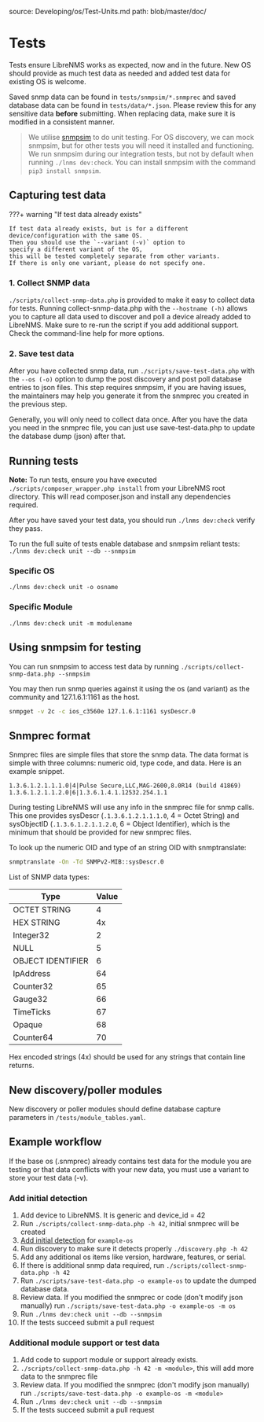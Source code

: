 source: Developing/os/Test-Units.md
path: blob/master/doc/

# Tests

Tests ensure LibreNMS works as expected, now and in the future.  New
OS should provide as much test data as needed and added test data for
existing OS is welcome.

Saved snmp data can be found in `tests/snmpsim/*.snmprec` and saved
database data can be found in `tests/data/*.json`. Please review this
for any sensitive data **before** submitting.  When replacing data,
make sure it is modified in a consistent manner.

> We utilise [snmpsim](http://snmpsim.sourceforge.net/) to do unit
> testing. For OS discovery, we can mock snmpsim, but for other tests
> you will need it installed and functioning.  We run snmpsim during
> our integration tests, but not by default when running
> `./lnms dev:check`.  You can install snmpsim with the
> command `pip3 install snmpsim`.

## Capturing test data

???+ warning "If test data already exists"

    If test data already exists, but is for a different device/configuration with the same OS.  
    Then you should use the `--variant (-v)` option to
    specify a different variant of the OS,  
    this will be tested completely separate from other variants.  
    If there is only one variant, please do not specify one.

### 1. Collect SNMP data

`./scripts/collect-snmp-data.php` is provided to make it easy to
collect data for tests.  Running collect-snmp-data.php with the
`--hostname (-h)` allows you to capture all data used to discover and
poll a device already added to LibreNMS.  Make sure to re-run the
script if you add additional support. Check the command-line help for
more options.


### 2. Save test data

After you have collected snmp data, run `./scripts/save-test-data.php`
with the `--os (-o)` option to dump the post discovery and post poll
database entries to json files. This step requires snmpsim, if you are
having issues, the maintainers may help you generate it from the
snmprec you created in the previous step.

Generally, you will only need to collect data once.
After you have the data you need in the snmprec file, you can just use save-test-data.php to update the database dump (json) after that.


## Running tests

**Note:** To run tests, ensure you have executed
`./scripts/composer_wrapper.php install` from your LibreNMS root
directory. This will read composer.json and install any dependencies required.

After you have saved your test data, you should run
`./lnms dev:check` verify they pass.

To run the full suite of tests enable database and snmpsim reliant
tests: `./lnms dev:check unit --db --snmpsim`

### Specific OS

`./lnms dev:check unit -o osname`

### Specific Module

`./lnms dev:check unit -m modulename`

## Using snmpsim for testing

You can run snmpsim to access test data by running
`./scripts/collect-snmp-data.php --snmpsim`

You may then run snmp queries against it using the os (and variant) as
the community and 127.1.6.1:1161 as the host.

```bash
snmpget -v 2c -c ios_c3560e 127.1.6.1:1161 sysDescr.0
```

## Snmprec format

Snmprec files are simple files that store the snmp data. The data
format is simple with three columns: numeric oid, type code, and
data. Here is an example snippet.

```snmp
1.3.6.1.2.1.1.1.0|4|Pulse Secure,LLC,MAG-2600,8.0R14 (build 41869)
1.3.6.1.2.1.1.2.0|6|1.3.6.1.4.1.12532.254.1.1
```

During testing LibreNMS will use any info in the snmprec file for snmp
calls.  This one provides sysDescr (`.1.3.6.1.2.1.1.1.0`, 4 = Octet
String) and sysObjectID (`.1.3.6.1.2.1.1.2.0`, 6 = Object Identifier),
which is the minimum that should be provided for new snmprec files.

To look up the numeric OID and type of an string OID with snmptranslate:

```bash
snmptranslate -On -Td SNMPv2-MIB::sysDescr.0
```

List of SNMP data types:

| Type              | Value         |
| ----------------- | ------------- |
| OCTET STRING      | 4             |
| HEX STRING        | 4x            |
| Integer32         | 2             |
| NULL              | 5             |
| OBJECT IDENTIFIER | 6             |
| IpAddress         | 64            |
| Counter32         | 65            |
| Gauge32           | 66            |
| TimeTicks         | 67            |
| Opaque            | 68            |
| Counter64         | 70            |

Hex encoded strings (4x) should be used for any strings that contain line returns.

## New discovery/poller modules

New discovery or poller modules should define database capture parameters in `/tests/module_tables.yaml`.

## Example workflow

If the base os (<os>.snmprec) already contains test data for the
module you are testing or that data conflicts with your new data, you
must use a variant to store your test data (-v).

### Add initial detection

1. Add device to LibreNMS. It is generic and device_id = 42
1. Run `./scripts/collect-snmp-data.php -h 42`, initial snmprec will be created
1. [Add initial detection](Initial-Detection.md) for `example-os`
1. Run discovery to make sure it detects properly `./discovery.php -h 42`
1. Add any additional os items like version, hardware, features, or serial.
1. If there is additional snmp data required, run `./scripts/collect-snmp-data.php -h 42`
1. Run `./scripts/save-test-data.php -o example-os` to update the dumped database data.
1. Review data. If you modified the snmprec or code (don't modify json manually) run `./scripts/save-test-data.php -o example-os -m os`
1. Run `./lnms dev:check unit --db --snmpsim`
1. If the tests succeed submit a pull request

### Additional module support or test data

1. Add code to support module or support already exists.
1. `./scripts/collect-snmp-data.php -h 42 -m <module>`, this will add
   more data to the snmprec file
1. Review data. If you modified the snmprec (don't modify json
   manually) run `./scripts/save-test-data.php -o example-os -m <module>`
1. Run `./lnms dev:check unit --db --snmpsim`
1. If the tests succeed submit a pull request
